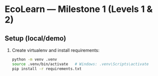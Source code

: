 # EcoLearn — Milestone 1 (Levels 1 & 2)

## Setup (local/demo)
1. Create virtualenv and install requirements:
   ```bash
   python -m venv .venv
   source .venv/bin/activate   # Windows: .venv\Scripts\activate
   pip install -r requirements.txt
